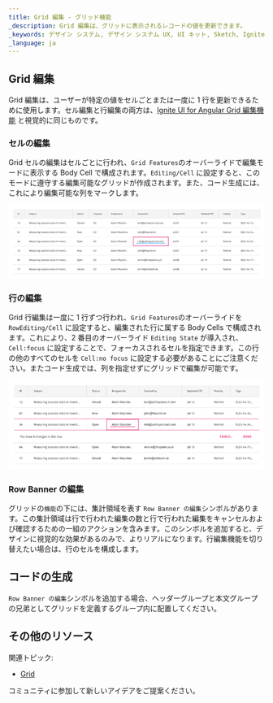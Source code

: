 ```yaml
---
title: Grid 編集 - グリッド機能
_description: Grid 編集は、グリッドに表示されるレコードの値を更新できます。
_keywords: デザイン システム, デザイン システム UX, UI キット, Sketch, Ignite UI for Angular, Sketch to Angular, Angular, Angular デザイン システム, Sketch からコードをエクスポート, Angular 用のデザイン キット, Sketch HTML, Sketch to HTML, Sketch UI キット
_language: ja
---
```


## Grid 編集

Grid 編集は、ユーザーが特定の値をセルごとまたは一度に 1 行を更新できるために使用します。セル編集と行編集の両方は、[Ignite UI for Angular Grid 編集機能](https://jp.infragistics.com/products/ignite-ui-angular/angular/components/grid/editing.html) と視覚的に同じものです。

### セルの編集

Grid セルの編集はセルごとに行われ、`Grid Features`のオーバーライドで編集モードに表示する Body Cell で構成されます。`Editing/Cell` に設定すると、このモードに遵守する編集可能なグリッドが作成されます。また、コード生成には、これにより編集可能な列をマークします。

<img class="responsive-img" src="../images/grid_cell_edit.png" srcset="../images/grid_cell_edit@2x.png 2x" />

### 行の編集

Grid 行編集は一度に 1 行ずつ行われ、`Grid Features`のオーバーライドを `RowEditing/Cell` に設定すると、編集された行に属する Body Cells で構成されます。これにより、2 番目のオーバーライド `Editing State` が導入され、`Cell:focus` に設定することで、フォーカスされるセルを指定できます。この行の他のすべてのセルを `Cell:no focus` に設定する必要があることにご注意ください。またコード生成では、列を指定せずにグリッドで編集が可能です。

<img class="responsive-img" src="../images/grid_row_edit.png" srcset="../images/grid_row_edit@2x.png 2x" />

### Row Banner の編集

グリッドの`機能`の下には、集計領域を表す `Row Banner の編集`シンボルがあります。この集計領域は行で行われた編集の数と行で行われた編集をキャンセルおよび確認するための一組のアクションを含みます。このシンボルを追加すると、デザインに視覚的な効果があるのみで、よりリアルになります。行編集機能を切り替えたい場合は、行のセルを構成します。

## コードの生成

`Row Banner の編集`シンボルを追加する場合、ヘッダーグループと本文グループの兄弟としてグリッドを定義するグループ内に配置してください。

## その他のリソース

関連トピック:

- [Grid](grid.md)
  <div class="divider--half"></div>

コミュニティに参加して新しいアイデアをご提案ください。
